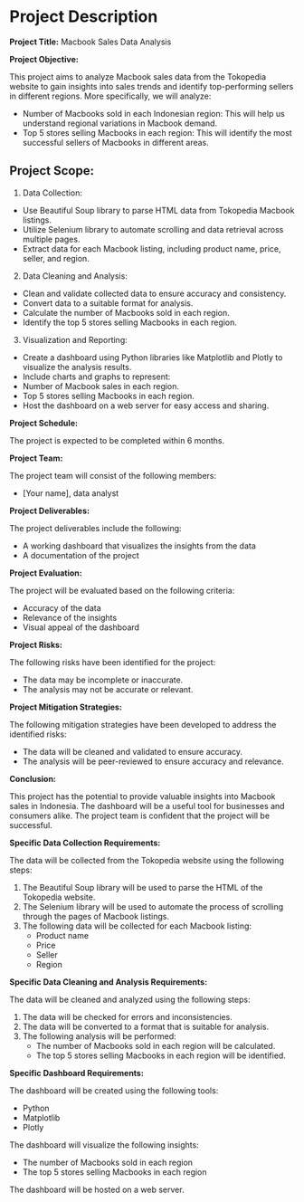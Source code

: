 # **Project Description**

**Project Title:** Macbook Sales Data Analysis

**Project Objective:**

This project aims to analyze Macbook sales data from the Tokopedia website to gain insights into sales trends and identify top-performing sellers in different regions. More specifically, we will analyze:

* Number of Macbooks sold in each Indonesian region: This will help us understand regional variations in Macbook demand.
* Top 5 stores selling Macbooks in each region: This will identify the most successful sellers of Macbooks in different areas.

## **Project Scope:**

1. Data Collection:
* Use Beautiful Soup library to parse HTML data from Tokopedia Macbook listings.
* Utilize Selenium library to automate scrolling and data retrieval across multiple pages.
* Extract data for each Macbook listing, including product name, price, seller, and region.
2. Data Cleaning and Analysis:
* Clean and validate collected data to ensure accuracy and consistency.
* Convert data to a suitable format for analysis.
* Calculate the number of Macbooks sold in each region.
* Identify the top 5 stores selling Macbooks in each region.
3. Visualization and Reporting:
* Create a dashboard using Python libraries like Matplotlib and Plotly to visualize the analysis results.
* Include charts and graphs to represent:
* Number of Macbook sales in each region.
* Top 5 stores selling Macbooks in each region.
* Host the dashboard on a web server for easy access and sharing.

**Project Schedule:**

The project is expected to be completed within 6 months.

**Project Team:**

The project team will consist of the following members:

* [Your name], data analyst

**Project Deliverables:**

The project deliverables include the following:

* A working dashboard that visualizes the insights from the data
* A documentation of the project

**Project Evaluation:**

The project will be evaluated based on the following criteria:

* Accuracy of the data
* Relevance of the insights
* Visual appeal of the dashboard

**Project Risks:**

The following risks have been identified for the project:

* The data may be incomplete or inaccurate.
* The analysis may not be accurate or relevant.

**Project Mitigation Strategies:**

The following mitigation strategies have been developed to address the identified risks:

* The data will be cleaned and validated to ensure accuracy.
* The analysis will be peer-reviewed to ensure accuracy and relevance.

**Conclusion:**

This project has the potential to provide valuable insights into Macbook sales in Indonesia. The dashboard will be a useful tool for businesses and consumers alike. The project team is confident that the project will be successful.

**Specific Data Collection Requirements:**

The data will be collected from the Tokopedia website using the following steps:

1. The Beautiful Soup library will be used to parse the HTML of the Tokopedia website.
2. The Selenium library will be used to automate the process of scrolling through the pages of Macbook listings.
3. The following data will be collected for each Macbook listing:
    * Product name
    * Price
    * Seller
    * Region

**Specific Data Cleaning and Analysis Requirements:**

The data will be cleaned and analyzed using the following steps:

1. The data will be checked for errors and inconsistencies.
2. The data will be converted to a format that is suitable for analysis.
3. The following analysis will be performed:
    * The number of Macbooks sold in each region will be calculated.
    * The top 5 stores selling Macbooks in each region will be identified.

**Specific Dashboard Requirements:**

The dashboard will be created using the following tools:

* Python
* Matplotlib
* Plotly

The dashboard will visualize the following insights:

* The number of Macbooks sold in each region
* The top 5 stores selling Macbooks in each region

The dashboard will be hosted on a web server.
